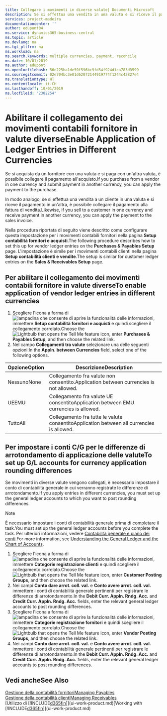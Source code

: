 ```yaml
---
title: Collegare i movimenti in diverse valute| Documenti Microsoft
description: Se si effettua una vendita in una valuta e si riceve il pagamento in un'altra, è possibile collegare il movimento contabile in più valute.
services: project-madeira
documentationcenter: ''
author: edupont04
ms.service: dynamics365-business-central
ms.topic: article
ms.devlang: na
ms.tgt_pltfrm: na
ms.workload: na
ms.search.keywords: multiple currencies, payment, reconcile
ms.date: 10/01/2019
ms.author: edupont
ms.openlocfilehash: 56e225ba1de59f596bc9fd54f924d1ca783d3599
ms.sourcegitcommit: 02e704bc3e01d62072144919774f1244c42827e4
ms.translationtype: HT
ms.contentlocale: it-CH
ms.lasthandoff: 10/01/2019
ms.locfileid: "2302254"
---
```

# <a name="enable-application-of-ledger-entries-in-different-currencies"></a><span data-ttu-id="bf60a-103">Abilitare il collegamento dei movimenti contabili fornitore in valute diverse</span><span class="sxs-lookup"><span data-stu-id="bf60a-103">Enable Application of Ledger Entries in Different Currencies</span></span>
<span data-ttu-id="bf60a-104">Se si acquista da un fornitore con una valuta e si paga con un'altra valuta, è possibile collegare il pagamento all'acquisto.</span><span class="sxs-lookup"><span data-stu-id="bf60a-104">If you purchase from a vendor in one currency and submit payment in another currency, you can apply the payment to the purchase.</span></span>

<span data-ttu-id="bf60a-105">In modo analogo, se si effettua una vendita a un cliente in una valuta e si riceve il pagamento in un'altra, è possibile collegare il pagamento alla fattura di vendita.</span><span class="sxs-lookup"><span data-stu-id="bf60a-105">Likewise, if you sell to a customer in one currency and receive payment in another currency, you can apply the payment to the sales invoice.</span></span>

<span data-ttu-id="bf60a-106">Nella procedura riportata di seguito viene descritto come configurare questa impostazione per i movimenti contabili fornitori nella pagina **Setup contabilità fornitori e acquisti**.</span><span class="sxs-lookup"><span data-stu-id="bf60a-106">The following procedure describes how to set this up for vendor ledger entries on the **Purchases & Payables Setup** page.</span></span> <span data-ttu-id="bf60a-107">L'impostazione è simile per i movimenti contabili clienti nella pagina **Setup contabilità clienti e vendite**.</span><span class="sxs-lookup"><span data-stu-id="bf60a-107">The setup is similar for customer ledger entries on the **Sales & Receivables Setup** page.</span></span>

## <a name="to-enable-application-of-vendor-ledger-entries-in-different-currencies"></a><span data-ttu-id="bf60a-108">Per abilitare il collegamento dei movimenti contabili fornitore in valute diverse</span><span class="sxs-lookup"><span data-stu-id="bf60a-108">To enable application of vendor ledger entries in different currencies</span></span>
1. <span data-ttu-id="bf60a-109">Scegliere l'icona a forma di ![lampadina che consente di aprire la funzionalità delle informazioni](media/ui-search/search_small.png "Informazioni sull'operazione che si desidera eseguire"), immettere **Setup contabilità fornitori e acquisti** e quindi scegliere il collegamento correlato.</span><span class="sxs-lookup"><span data-stu-id="bf60a-109">Choose the ![Lightbulb that opens the Tell Me feature](media/ui-search/search_small.png "Tell me what you want to do") icon, enter **Purchases & Payables Setup**, and then choose the related link.</span></span>
2. <span data-ttu-id="bf60a-110">Nel campo **Collegamenti tra valute** selezionare una delle seguenti opzioni:</span><span class="sxs-lookup"><span data-stu-id="bf60a-110">In the **Appln. between Currencies** field, select one of the following options.</span></span>

| <span data-ttu-id="bf60a-111">Opzione</span><span class="sxs-lookup"><span data-stu-id="bf60a-111">Option</span></span> | <span data-ttu-id="bf60a-112">Descrizione</span><span class="sxs-lookup"><span data-stu-id="bf60a-112">Description</span></span> |
| --- | --- |
| <span data-ttu-id="bf60a-113">Nessuno</span><span class="sxs-lookup"><span data-stu-id="bf60a-113">None</span></span> |<span data-ttu-id="bf60a-114">Collegamento fra valute non consentito.</span><span class="sxs-lookup"><span data-stu-id="bf60a-114">Application between currencies is not allowed.</span></span> |
| <span data-ttu-id="bf60a-115">UE</span><span class="sxs-lookup"><span data-stu-id="bf60a-115">EMU</span></span> |<span data-ttu-id="bf60a-116">Collegamento fra valute UE consentito</span><span class="sxs-lookup"><span data-stu-id="bf60a-116">Application between EMU currencies is allowed.</span></span> |
| <span data-ttu-id="bf60a-117">Tutto</span><span class="sxs-lookup"><span data-stu-id="bf60a-117">All</span></span> |<span data-ttu-id="bf60a-118">Collegamento fra tutte le valute consentito</span><span class="sxs-lookup"><span data-stu-id="bf60a-118">Application between all currencies is allowed.</span></span> |

## <a name="to-set-up-gl-accounts-for-currency-application-rounding-differences"></a><span data-ttu-id="bf60a-119">Per impostare i conti C/G per le differenze di arrotondamento di applicazione delle valute</span><span class="sxs-lookup"><span data-stu-id="bf60a-119">To set up G/L accounts for currency application rounding differences</span></span>  
<span data-ttu-id="bf60a-120">Se movimenti in diverse valute vengono collegati, è necessario impostare il conto di contabilità generale in cui verranno registrate le differenze di arrotondamento.</span><span class="sxs-lookup"><span data-stu-id="bf60a-120">If you apply entries in different currencies, you must set up the general ledger accounts to which you want to post rounding differences.</span></span>  

> [!NOTE]  
>  <span data-ttu-id="bf60a-121">È necessario impostare i conti di contabilità generale prima di completare il task.</span><span class="sxs-lookup"><span data-stu-id="bf60a-121">You must set up the general ledger accounts before you complete the task.</span></span> <span data-ttu-id="bf60a-122">Per ulteriori informazioni, vedere [Contabilità generale e piano dei conti](finance-general-ledger.md).</span><span class="sxs-lookup"><span data-stu-id="bf60a-122">For more information, see [Understanding the General Ledger and the Chart of Accounts](finance-general-ledger.md).</span></span>

1. <span data-ttu-id="bf60a-123">Scegliere l'icona a forma di ![lampadina che consente di aprire la funzionalità delle informazioni](media/ui-search/search_small.png "Informazioni sull'operazione che si desidera eseguire"), immettere **Categorie registrazione clienti** e quindi scegliere il collegamento correlato.</span><span class="sxs-lookup"><span data-stu-id="bf60a-123">Choose the ![Lightbulb that opens the Tell Me feature](media/ui-search/search_small.png "Tell me what you want to do") icon, enter **Customer Posting Groups**, and then choose the related link.</span></span>  
2. <span data-ttu-id="bf60a-124">Nei campi **Conto dare arrot. coll. val.** e **Conto avere arrot. coll. val.** immettere i conti di contabilità generale pertinenti per registrare le differenze di arrotondamento.</span><span class="sxs-lookup"><span data-stu-id="bf60a-124">In the **Debit Curr. Appln. Rndg. Acc.** and **Credit Curr. Appln. Rndg. Acc.** fields, enter the relevant general ledger accounts to post rounding differences.</span></span>  
3. <span data-ttu-id="bf60a-125">Scegliere l'icona a forma di ![lampadina che consente di aprire la funzionalità delle informazioni](media/ui-search/search_small.png "Informazioni sull'operazione che si desidera eseguire"), immettere **Categorie registrazione fornitori** e quindi scegliere il collegamento correlato.</span><span class="sxs-lookup"><span data-stu-id="bf60a-125">Choose the ![Lightbulb that opens the Tell Me feature](media/ui-search/search_small.png "Tell me what you want to do") icon, enter **Vendor Posting Groups**, and then choose the related link.</span></span>  
4. <span data-ttu-id="bf60a-126">Nei campi **Conto dare arrot. coll. val.** e **Conto avere arrot. coll. val.** immettere i conti di contabilità generale pertinenti per registrare le differenze di arrotondamento.</span><span class="sxs-lookup"><span data-stu-id="bf60a-126">In the **Debit Curr. Appln. Rndg. Acc.** and **Credit Curr. Appln. Rndg. Acc.** fields, enter the relevant general ledger accounts to post rounding differences.</span></span>  

## <a name="see-also"></a><span data-ttu-id="bf60a-127">Vedi anche</span><span class="sxs-lookup"><span data-stu-id="bf60a-127">See Also</span></span>
[<span data-ttu-id="bf60a-128">Gestione della contabilità fornitori</span><span class="sxs-lookup"><span data-stu-id="bf60a-128">Managing Payables</span></span>](payables-manage-payables.md)  
[<span data-ttu-id="bf60a-129">Gestione della contabilità clienti</span><span class="sxs-lookup"><span data-stu-id="bf60a-129">Managing Receivables</span></span>](receivables-manage-receivables.md)  
<span data-ttu-id="bf60a-130">[Utilizzo di [!INCLUDE[d365fin](includes/d365fin_md.md)]](ui-work-product.md)</span><span class="sxs-lookup"><span data-stu-id="bf60a-130">[Working with [!INCLUDE[d365fin](includes/d365fin_md.md)]](ui-work-product.md)</span></span>

